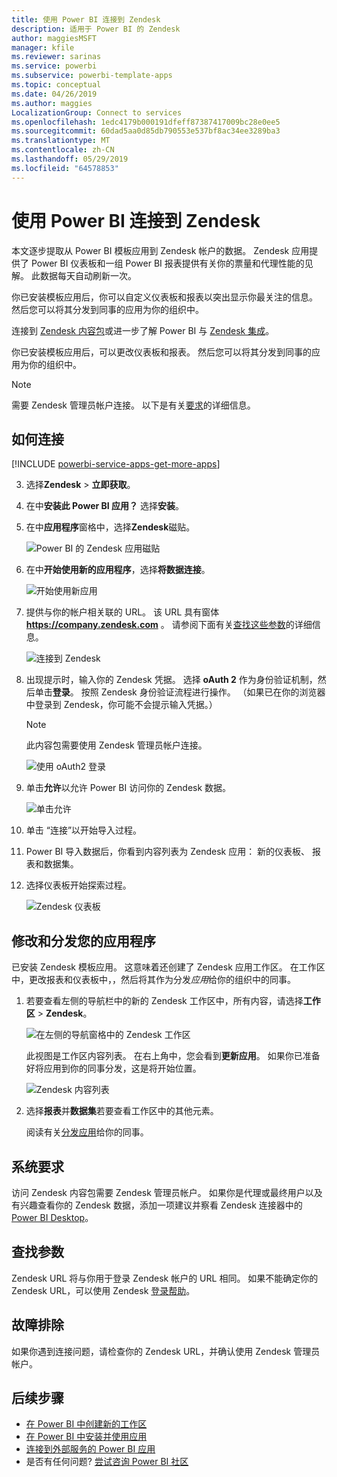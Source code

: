 ```yaml
---
title: 使用 Power BI 连接到 Zendesk
description: 适用于 Power BI 的 Zendesk
author: maggiesMSFT
manager: kfile
ms.reviewer: sarinas
ms.service: powerbi
ms.subservice: powerbi-template-apps
ms.topic: conceptual
ms.date: 04/26/2019
ms.author: maggies
LocalizationGroup: Connect to services
ms.openlocfilehash: 1edc4179b000191dfeff87387417009bc28e0ee5
ms.sourcegitcommit: 60dad5aa0d85db790553e537bf8ac34ee3289ba3
ms.translationtype: MT
ms.contentlocale: zh-CN
ms.lasthandoff: 05/29/2019
ms.locfileid: "64578853"
---
```

# <a name="connect-to-zendesk-with-power-bi"></a>使用 Power BI 连接到 Zendesk

本文逐步提取从 Power BI 模板应用到 Zendesk 帐户的数据。 Zendesk 应用提供了 Power BI 仪表板和一组 Power BI 报表提供有关你的票量和代理性能的见解。 此数据每天自动刷新一次。 

你已安装模板应用后，你可以自定义仪表板和报表以突出显示你最关注的信息。 然后您可以将其分发到同事的应用为你的组织中。

连接到 [Zendesk 内容包](https://app.powerbi.com/getdata/services/zendesk)或进一步了解 Power BI 与 [Zendesk 集成](https://powerbi.microsoft.com/integrations/zendesk)。

你已安装模板应用后，可以更改仪表板和报表。 然后您可以将其分发到同事的应用为你的组织中。

>[!NOTE]
>需要 Zendesk 管理员帐户连接。 以下是有关[要求](#system-requirements)的详细信息。

## <a name="how-to-connect"></a>如何连接

[!INCLUDE [powerbi-service-apps-get-more-apps](./includes/powerbi-service-apps-get-more-apps.md)]

3. 选择**Zendesk** \> **立即获取**。
4. 在中**安装此 Power BI 应用？** 选择**安装**。
4. 在中**应用程序**窗格中，选择**Zendesk**磁贴。

    ![Power BI 的 Zendesk 应用磁贴](media/service-connect-to-zendesk/power-bi-zendesk-tile.png)

6. 在中**开始使用新的应用程序**，选择**将数据连接**。

    ![开始使用新应用](media/service-tutorial-connect-to-github/power-bi-github-app-tutorial-connect-data.png)

4. 提供与你的帐户相关联的 URL。 该 URL 具有窗体 **https://company.zendesk.com** 。 请参阅下面有关[查找这些参数](#finding-parameters)的详细信息。
   
   ![连接到 Zendesk](media/service-connect-to-zendesk/pbi_zendeskconnect.png)

5. 出现提示时，输入你的 Zendesk 凭据。  选择 **oAuth 2** 作为身份验证机制，然后单击**登录**。 按照 Zendesk 身份验证流程进行操作。 （如果已在你的浏览器中登录到 Zendesk，你可能不会提示输入凭据。）
   
   > [!NOTE]
   > 此内容包需要使用 Zendesk 管理员帐户连接。 
   > 
   
   ![使用 oAuth2 登录](media/service-connect-to-zendesk/pbi_zendesksignin.png)
6. 单击**允许**以允许 Power BI 访问你的 Zendesk 数据。
   
   ![单击允许](media/service-connect-to-zendesk/zendesk2.jpg)
7. 单击  “连接”以开始导入过程。 
8. Power BI 导入数据后，你看到内容列表为 Zendesk 应用： 新的仪表板、 报表和数据集。
9. 选择仪表板开始探索过程。

    ![Zendesk 仪表板](media/service-connect-to-zendesk/power-bi-zendesk-dashboard.png)
   
## <a name="modify-and-distribute-your-app"></a>修改和分发您的应用程序

已安装 Zendesk 模板应用。 这意味着还创建了 Zendesk 应用工作区。 在工作区中，更改报表和仪表板中，，然后将其作为分发*应用*给你的组织中的同事。 

1. 若要查看左侧的导航栏中的新的 Zendesk 工作区中，所有内容，请选择**工作区** > **Zendesk**。 

    ![在左侧的导航窗格中的 Zendesk 工作区](media/service-connect-to-zendesk/power-bi-zendesk-workspace-left-nav.png)

    此视图是工作区内容列表。 在右上角中，您会看到**更新应用**。 如果你已准备好将应用到你的同事分发，这是将开始位置。 

    ![Zendesk 内容列表](media/service-connect-to-zendesk/power-bi-zendesk-content-list.png)

2. 选择**报表**并**数据集**若要查看工作区中的其他元素。

    阅读有关[分发应用](service-create-distribute-apps.md)给你的同事。

## <a name="system-requirements"></a>系统要求
访问 Zendesk 内容包需要 Zendesk 管理员帐户。 如果你是代理或最终用户以及有兴趣查看你的 Zendesk 数据，添加一项建议并察看 Zendesk 连接器中的[Power BI Desktop](desktop-connect-to-data.md)。

## <a name="finding-parameters"></a>查找参数
Zendesk URL 将与你用于登录 Zendesk 帐户的 URL 相同。 如果不能确定你的 Zendesk URL，可以使用 Zendesk [登录帮助](https://www.zendesk.com/login/)。

## <a name="troubleshooting"></a>故障排除
如果你遇到连接问题，请检查你的 Zendesk URL，并确认使用 Zendesk 管理员帐户。

## <a name="next-steps"></a>后续步骤

* [在 Power BI 中创建新的工作区](service-create-the-new-workspaces.md)
* [在 Power BI 中安装并使用应用](consumer/end-user-apps.md)
* [连接到外部服务的 Power BI 应用](service-connect-to-services.md)
* 是否有任何问题? [尝试咨询 Power BI 社区](http://community.powerbi.com/)

